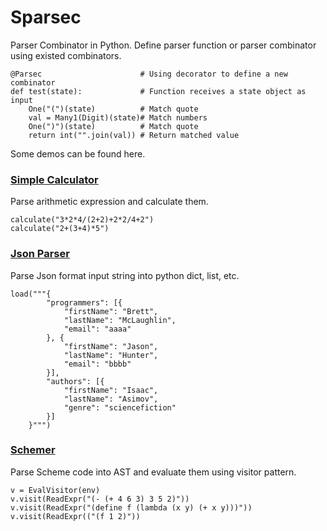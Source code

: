 # Sparsec
Parser Combinator in Python. 
Define parser function or parser combinator using existed combinators. 

    @Parsec                      # Using decorator to define a new combinator
    def test(state):             # Function receives a state object as input
        One("(")(state)          # Match quote
        val = Many1(Digit)(state)# Match numbers
        One(")")(state)          # Match quote
        return int("".join(val)) # Return matched value

Some demos can be found here.

### [Simple Calculator](Demos/SimpleCalc.py)
Parse arithmetic expression and calculate them.

    calculate("3*2*4/(2+2)+2*2/4+2")
    calculate("2+(3+4)*5")

### [Json Parser](Demos/JsonParser.py)
Parse Json format input string into python dict, list, etc.

    load("""{
            "programmers": [{
                "firstName": "Brett",
                "lastName": "McLaughlin",
                "email": "aaaa"
            }, {
                "firstName": "Jason",
                "lastName": "Hunter",
                "email": "bbbb"
            }],
            "authors": [{
                "firstName": "Isaac",
                "lastName": "Asimov",
                "genre": "sciencefiction"
            }]
        }""")

### [Schemer](Demos/Schemer.py)
Parse Scheme code into AST and evaluate them using visitor pattern.
    
    v = EvalVisitor(env)
    v.visit(ReadExpr("(- (+ 4 6 3) 3 5 2)"))
    v.visit(ReadExpr("(define f (lambda (x y) (+ x y)))"))
    v.visit(ReadExpr(("(f 1 2)"))
